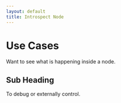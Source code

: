 ```yaml
---
layout: default
title: Introspect Node
---
```


# Use Cases

Want to see what is happening inside a node. 

## Sub Heading

To debug or externally control. 


